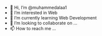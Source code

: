 - 👋 Hi, I’m @muhammedalaa1
- 👀 I’m interested in Web
- 🌱 I’m currently learning Web Development
- 💞️ I’m looking to collaborate on ...
- 📫 How to reach me ...

<!---
muhammedalaa1/muhammedalaa1 is a ✨ special ✨ repository because its `README.md` (this file) appears on your GitHub profile.
You can click the Preview link to take a look at your changes.
--->
